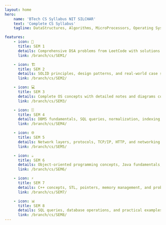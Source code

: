```yaml
---
layout: home
hero:
    name: 'BTech CS Syllabus NIT SILCHAR'
    text: 'Complete CS Syllabus'
    tagline: DataStructures, Algorithms, MicroProcessors, Operating Systems, Databases, Networks & More

features:
    - icon: 🎯
      title: SEM 1
      details: Comprehensive DSA problems from LeetCode with solutions in Java and C++. Organized by topics and difficulty.
      link: /branch/cs/SEM1/

    - icon: 🏗️
      title: SEM 2
      details: SOLID principles, design patterns, and real-world case studies with complete implementations.
      link: /branch/cs/SEM2/

    - icon: 💻
      title: SEM 3
      details: Complete OS concepts with detailed notes and diagrams covering processes, memory, and more.
      link: /branch/cs/SEM3/

    - icon: 🗄️
      title: SEM 4
      details: DBMS fundamentals, SQL queries, normalization, indexing, and optimization techniques.
      link: /branch/cs/SEM4/

    - icon: 🌐
      title: SEM 5
      details: Network layers, protocols, TCP/IP, HTTP, and networking concepts with visual diagrams.
      link: /branch/cs/SEM5/

    - icon: ☕
      title: SEM 6
      details: Object-oriented programming concepts, Java fundamentals, multithreading, and exception handling.
      link: /branch/cs/SEM6/

    - icon: ⚡
      title: SEM 7
      details: C++ concepts, STL, pointers, memory management, and problem-solving techniques.
      link: /branch/cs/SEM7/

    - icon: 📊
      title: SEM 8
      details: SQL queries, database operations, and practical examples for interview preparation.
      link: /branch/cs/SEM8/
---
```

